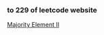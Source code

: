 ### to 229 of leetcode website

[Majority Element II](https://leetcode-cn.com/problems/majority-element-ii/)